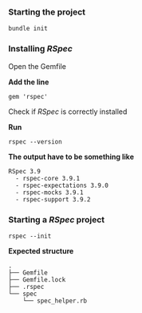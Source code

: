 ### Starting the project

`bundle init`

### Installing _RSpec_

Open the Gemfile

**Add the line**

`gem 'rspec'`

Check if _RSpec_ is correctly installed

**Run**

`rspec --version`

**The output have to be something like**

```
RSpec 3.9
  - rspec-core 3.9.1
  - rspec-expectations 3.9.0
  - rspec-mocks 3.9.1
  - rspec-support 3.9.2
```

### Starting a _RSpec_ project

`rspec --init`

**Expected structure**

```tree
.
├── Gemfile
├── Gemfile.lock
├── .rspec
└── spec
    └── spec_helper.rb
```
